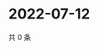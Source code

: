 # 2022-07-12

共 0 条

<!-- BEGIN WEIBO -->
<!-- 最后更新时间 Tue Jul 12 2022 06:00:44 GMT+0800 (China Standard Time) -->

<!-- END WEIBO -->
